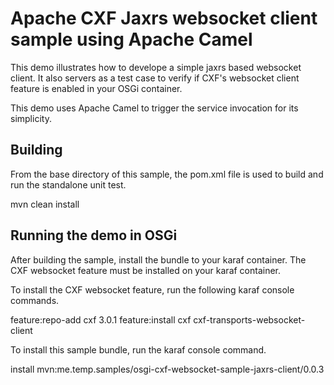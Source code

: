 Apache CXF Jaxrs websocket client sample using Apache Camel
=================================================

This demo illustrates how to develope a simple jaxrs based
websocket client. It also servers as a test case to verify if 
CXF's websocket client feature is enabled in your OSGi container.

This demo uses Apache Camel to trigger the service invocation
for its simplicity.

Building
--------
From the base directory of this sample, the pom.xml file
is used to build and run the standalone unit test.

  mvn clean install
  
Running the demo in OSGi
------------------------
After building the sample, install the bundle to your karaf
container. The CXF websocket feature must be installed on your
karaf container. 

To install the CXF websocket feature, run the following karaf console
commands.

feature:repo-add cxf 3.0.1
feature:install cxf cxf-transports-websocket-client

To install this sample bundle, run the karaf console command.

install mvn:me.temp.samples/osgi-cxf-websocket-sample-jaxrs-client/0.0.3

